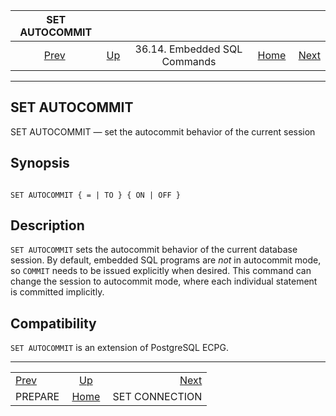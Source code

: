 

|              SET AUTOCOMMIT              |                                                             |                              |                                                       |                                                        |
| :--------------------------------------: | :---------------------------------------------------------- | :--------------------------: | ----------------------------------------------------: | -----------------------------------------------------: |
| [Prev](ecpg-sql-prepare.html "PREPARE")  | [Up](ecpg-sql-commands.html "36.14. Embedded SQL Commands") | 36.14. Embedded SQL Commands | [Home](index.html "PostgreSQL 17devel Documentation") |  [Next](ecpg-sql-set-connection.html "SET CONNECTION") |

***

## SET AUTOCOMMIT

SET AUTOCOMMIT — set the autocommit behavior of the current session

## Synopsis

```

SET AUTOCOMMIT { = | TO } { ON | OFF }
```

## Description

`SET AUTOCOMMIT` sets the autocommit behavior of the current database session. By default, embedded SQL programs are *not* in autocommit mode, so `COMMIT` needs to be issued explicitly when desired. This command can change the session to autocommit mode, where each individual statement is committed implicitly.

## Compatibility

`SET AUTOCOMMIT` is an extension of PostgreSQL ECPG.

***

|                                          |                                                             |                                                        |
| :--------------------------------------- | :---------------------------------------------------------: | -----------------------------------------------------: |
| [Prev](ecpg-sql-prepare.html "PREPARE")  | [Up](ecpg-sql-commands.html "36.14. Embedded SQL Commands") |  [Next](ecpg-sql-set-connection.html "SET CONNECTION") |
| PREPARE                                  |    [Home](index.html "PostgreSQL 17devel Documentation")    |                                         SET CONNECTION |
